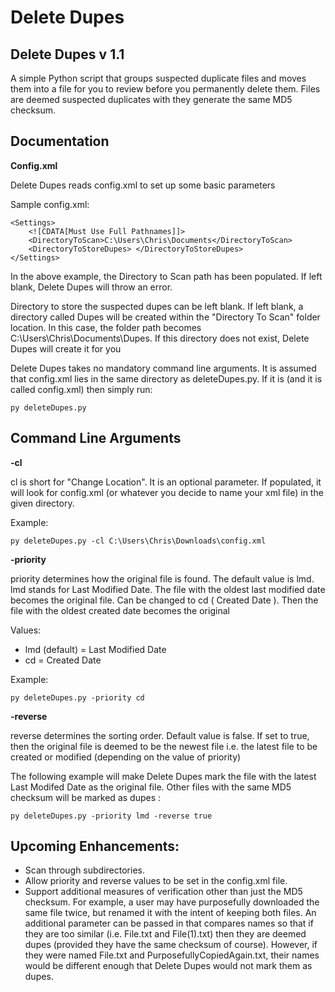 Delete Dupes
===========

Delete Dupes v 1.1
------------------

 A simple Python script that groups suspected duplicate files and moves them into a file for you to review before you permanently delete them.
 Files are deemed suspected duplicates with they generate the same MD5 checksum.
 
Documentation
-------------

**Config.xml**

Delete Dupes reads config.xml to set up some basic parameters

Sample config.xml:

	<Settings>
		<![CDATA[Must Use Full Pathnames]]>
		<DirectoryToScan>C:\Users\Chris\Documents</DirectoryToScan>
		<DirectoryToStoreDupes> </DirectoryToStoreDupes>
	</Settings>

In the above example, the Directory to Scan path has been populated. If left blank, Delete Dupes will throw an error.

Directory to store the suspected dupes can be left blank. If left blank, a directory called Dupes will be created within the "Directory To Scan" folder location. In this case, the folder path becomes C:\Users\Chris\Documents\Dupes. If this directory does not exist, Delete Dupes will create it for you

Delete Dupes takes no mandatory command line arguments. It is assumed that config.xml lies in the same directory as deleteDupes.py. If it is (and it is called config.xml) then simply run:

    py deleteDupes.py


Command Line Arguments
----------------------

**-cl**

cl is short for "Change Location". It is an optional parameter. If populated, it will look for config.xml (or whatever you decide to name your xml file) in the given directory.

Example:

    py deleteDupes.py -cl C:\Users\Chris\Downloads\config.xml

**-priority**

priority determines how the original file is found. The default value is lmd. lmd stands for Last Modified Date. The file with the oldest last modified date becomes the original file. Can be changed to cd ( Created Date ). Then the file with the oldest created date becomes the original

Values:

* lmd (default) = Last Modified Date
* cd = Created Date

Example:
	
	py deleteDupes.py -priority cd
	
**-reverse**

reverse determines the sorting order. Default value is false. If set to true, then the original file is deemed to be the newest file i.e. the latest file to be created or modified (depending on the value of priority)

The following example will make Delete Dupes mark the file with the latest Last Modifed Date as the original file. Other files with the same MD5 checksum will be marked as dupes :

	py deleteDupes.py -priority lmd -reverse true

Upcoming Enhancements:
---------------------

* Scan through subdirectories.
* Allow priority and reverse values to be set in the config.xml file.
* Support additional measures of verification other than just the MD5 checksum. For example, a user may have purposefully downloaded the same file twice, but renamed it with the intent of keeping both files. An additional parameter can be passed in that compares names so that if they are too similar (i.e. File.txt and File(1).txt) then they are deemed dupes (provided they have the same checksum of course). However, if they were named File.txt and PurposefullyCopiedAgain.txt, their names would be different enough that Delete Dupes would not mark them as dupes.
